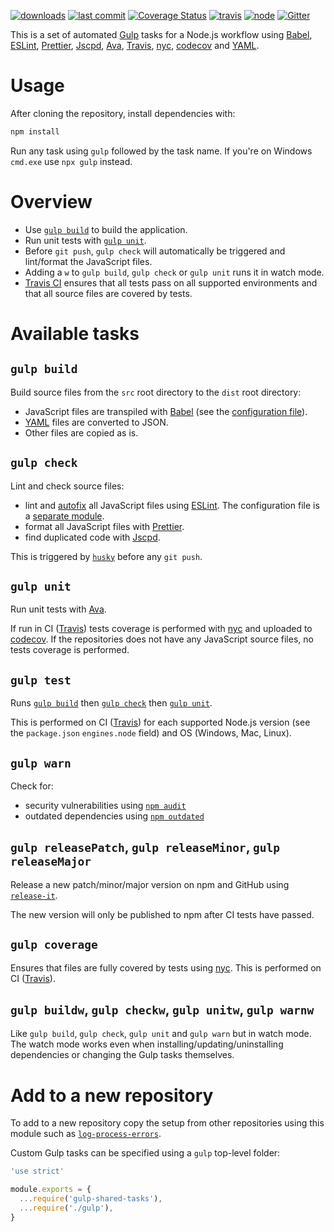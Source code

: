 [![downloads](https://img.shields.io/npm/dt/gulp-shared-tasks.svg?logo=npm)](https://www.npmjs.com/package/gulp-shared-tasks) [![last commit](https://img.shields.io/github/last-commit/ehmicky/gulp-shared-tasks.svg?logo=github&logoColor=white)](https://github.com/ehmicky/gulp-shared-tasks/graphs/contributors) [![Coverage Status](https://img.shields.io/codecov/c/github/ehmicky/gulp-shared-tasks.svg?label=test%20coverage&logo=codecov)](https://codecov.io/gh/ehmicky/gulp-shared-tasks) [![travis](https://img.shields.io/travis/ehmicky/gulp-shared-tasks/master.svg?logo=travis)](https://travis-ci.org/ehmicky/gulp-shared-tasks/builds) [![node](https://img.shields.io/node/v/gulp-shared-tasks.svg?logo=node.js)](#) [![Gitter](https://img.shields.io/gitter/room/ehmicky/gulp-shared-tasks.svg?logo=gitter)](https://gitter.im/ehmicky/gulp-shared-tasks)

This is a set of automated [Gulp](https://gulpjs.com/) tasks for a Node.js
workflow using
[Babel](https://babeljs.io/),
[ESLint](https://eslint.org/),
[Prettier](https://prettier.io/),
[Jscpd](https://github.com/kucherenko/jscpd),
[Ava](https://github.com/avajs/ava),
[Travis](https://travis-ci.org/),
[nyc](https://github.com/istanbuljs/nyc),
[codecov](https://codecov.io/) and
[YAML](https://en.wikipedia.org/wiki/YAML).

# Usage

After cloning the repository, install dependencies with:

```bash
npm install
```

Run any task using `gulp` followed by the task name. If you're on Windows
`cmd.exe` use `npx gulp` instead.

# Overview

- Use [`gulp build`](#gulpbuild) to build the application.
- Run unit tests with [`gulp unit`](#gulpunit).
- Before `git push`, `gulp check` will automatically be triggered and
  lint/format the JavaScript files.
- Adding a `w` to `gulp build`, `gulp check` or `gulp unit` runs it in watch
  mode.
- [Travis CI](https://travis-ci.org/) ensures that all tests pass on all
  supported environments and that all source files are covered by tests.

# Available tasks

## `gulp build`

Build source files from the `src` root directory to the `dist` root directory:

- JavaScript files are transpiled with [Babel](https://babeljs.io/) (see the
  [configuration file](.babelrc.js)).
- [YAML](https://en.wikipedia.org/wiki/YAML) files are converted to JSON.
- Other files are copied as is.

## `gulp check`

Lint and check source files:

- lint and
  [autofix](https://eslint.org/docs/user-guide/command-line-interface#fixing-problems)
  all JavaScript files using [ESLint](https://eslint.org/). The configuration
  file is a
  [separate module](https://github.com/ehmicky/eslint-config-standard-prettier-fp).
- format all JavaScript files with [Prettier](https://prettier.io/).
- find duplicated code with [Jscpd](https://github.com/kucherenko/jscpd).

This is triggered by [`husky`](https://github.com/typicode/husky) before any
`git push`.

## `gulp unit`

Run unit tests with [Ava](https://github.com/avajs/ava).

If run in CI ([Travis](https://travis-ci.org/)) tests coverage is performed with
[nyc](https://github.com/istanbuljs/nyc) and uploaded to
[codecov](https://codecov.io/). If the repositories does not have any JavaScript
source files, no tests coverage is performed.

## `gulp test`

Runs [`gulp build`](#gulpbuild) then [`gulp check`](#gulpcheck) then
[`gulp unit`](#gulpunit).

This is performed on CI ([Travis](https://travis-ci.org/)) for each supported
Node.js version (see the `package.json` `engines.node` field) and OS (Windows,
Mac, Linux).

## `gulp warn`

Check for:

- security vulnerabilities using
  [`npm audit`](https://docs.npmjs.com/cli/audit)
- outdated dependencies using
  [`npm outdated`](https://docs.npmjs.com/cli/outdated)

## `gulp releasePatch`, `gulp releaseMinor`, `gulp releaseMajor`

Release a new patch/minor/major version on npm and GitHub using
[`release-it`](https://github.com/webpro/release-it).

The new version will only be published to npm after CI tests have passed.

## `gulp coverage`

Ensures that files are fully covered by tests using
[nyc](https://github.com/istanbuljs/nyc). This is performed on CI
([Travis](https://travis-ci.org/)).

## `gulp buildw`, `gulp checkw`, `gulp unitw`, `gulp warnw`

Like `gulp build`, `gulp check`, `gulp unit` and `gulp warn` but in watch mode.
The watch mode works even when installing/updating/uninstalling dependencies or
changing the Gulp tasks themselves.

# Add to a new repository

To add to a new repository copy the setup from other repositories using this
module such as
[`log-process-errors`](https://github.com/ehmicky/log-process-errors).

Custom Gulp tasks can be specified using a `gulp` top-level folder:

```js
'use strict'

module.exports = {
  ...require('gulp-shared-tasks'),
  ...require('./gulp'),
}
```
